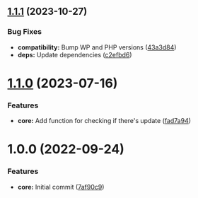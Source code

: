 ## [1.1.1](https://github.com/lexo-mpuzovic/plugin-updater/compare/v1.1.0...v1.1.1) (2023-10-27)


### Bug Fixes

* **compatibility:** Bump WP and PHP versions ([43a3d84](https://github.com/lexo-mpuzovic/plugin-updater/commit/43a3d84ab21a89adedfaa458440a86eeefe6363c))
* **deps:** Update dependencies ([c2efbd6](https://github.com/lexo-mpuzovic/plugin-updater/commit/c2efbd6199209d6c5585caa6b889ce90bef60db3))

# [1.1.0](https://github.com/lexo-mpuzovic/plugin-updater/compare/v1.0.0...v1.1.0) (2023-07-16)


### Features

* **core:** Add function for checking if there's update ([fad7a94](https://github.com/lexo-mpuzovic/plugin-updater/commit/fad7a9452cffb19bae7d20d114ed06e3df414be1))

# 1.0.0 (2022-09-24)


### Features

* **core:** Initial commit ([7af90c9](https://github.com/lexo-mpuzovic/plugin-updater/commit/7af90c94fe84e155551ebe561e906d8b20a9eb34))
